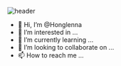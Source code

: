 ![header](https://capsule-render.vercel.app/api?type=waving&color=auto&height=300&section=header&text=SW%20Honglenna&fontSize=90)


- 👋 Hi, I’m @Honglenna
- 👀 I’m interested in ...
- 🌱 I’m currently learning ...
- 💞️ I’m looking to collaborate on ...
- 📫 How to reach me ...

<!---
Honglenna/Honglenna is a ✨ special ✨ repository because its `README.md` (this file) appears on your GitHub profile.
You can click the Preview link to take a look at your changes.
--->
